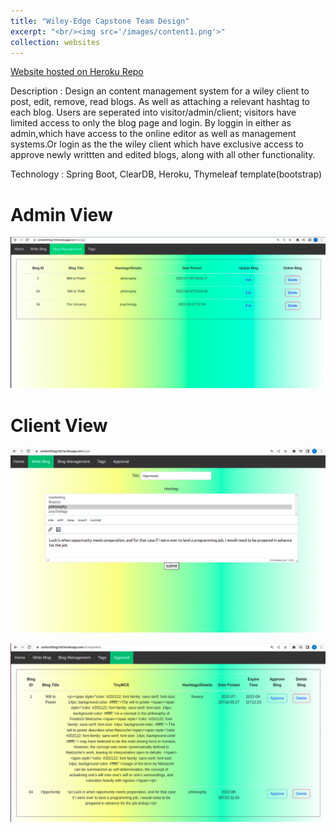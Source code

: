 ```yaml
---
title: "Wiley-Edge Capstone Team Design"
excerpt: "<br/><img src='/images/content1.png'>"
collection: websites
---
```


[Website hosted on Heroku ](https:://contentblog240.herokuapp.com)
[Repo](https://github.com/yida-li/Content-Management-System)


Description : Design an content management system for a wiley client to post, edit, remove, read blogs. As well as attaching a relevant hashtag to each blog. Users are seperated into visitor/admin/client; visitors have limited access to only the blog page and login. By loggin in either as admin,which have access to the online editor as well as management systems.Or login as the the wiley client which have exclusive access to approve newly writtten and edited blogs, along with all other functionality.

Technology : Spring Boot, ClearDB, Heroku, Thymeleaf template(bootstrap)

# Admin View
![til](/images/content3.png)

# Client View
![til](/images/content2.png)

![til](/images/con.png)
